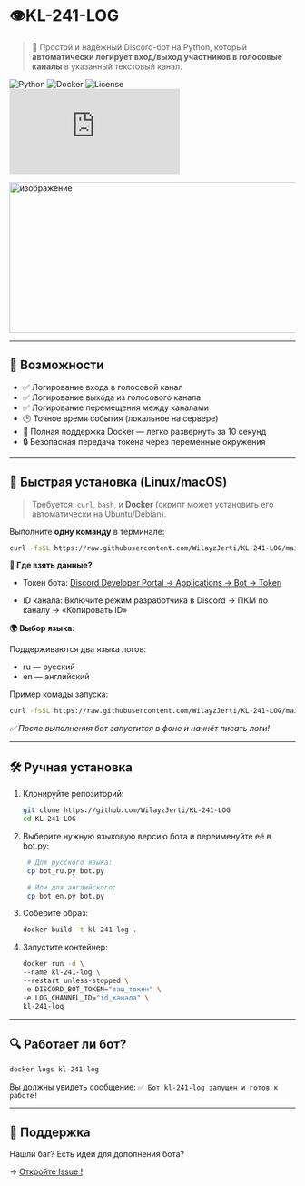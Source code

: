 # 👁️KL-241-LOG

> 🤖 Простой и надёжный Discord-бот на Python, который **автоматически логирует вход/выход участников в голосовые каналы** в указанный текстовый канал.

![Python](https://img.shields.io/badge/Python-3.11%2B-blue?logo=python)
![Docker](https://img.shields.io/badge/Docker-Required-blue?logo=docker)
![License](https://img.shields.io/badge/License-MIT-green)
![Language EN](https://github.com/WilayzJerti/KL-241-LOG/blob/main/README.md)

<img width="1155" height="265" alt="изображение" src="https://github.com/user-attachments/assets/9969a213-5467-4a7e-bf5a-968ee855a835" />


---

## 🌟 Возможности

- ✅ Логирование входа в голосовой канал  
- ✅ Логирование выхода из голосового канала  
- ✅ Логирование перемещения между каналами  
- 🕒 Точное время события (локальное на сервере)  
- 🐳 Полная поддержка Docker — легко развернуть за 10 секунд  
- 🔒 Безопасная передача токена через переменные окружения  

---

## 🚀 Быстрая установка (Linux/macOS)

> Требуется: `curl`, `bash`, и **Docker** (скрипт может установить его автоматически на Ubuntu/Debian).

Выполните **одну команду** в терминале:

```bash
curl -fsSL https://raw.githubusercontent.com/WilayzJerti/KL-241-LOG/main/install.sh | bash -s "ВАШ_ТОКЕН_БОТА" "ID_ТЕКСТОВОГО_КАНАЛА" "Язык"
```



**🔑 Где взять данные?**   
  - Токен бота: [Discord Developer Portal → Applications → Bot → Token](https://discord.com/developers/applications?spm=a2ty_o01.29997173.0.0.59cb5171Rbn7to "Discord Developer")
        
  - ID канала: Включите режим разработчика в Discord  → ПКМ по каналу → «Копировать ID»



**🌍 Выбор языка:**

Поддерживаются два языка логов: 

  - ru — русский
  - en — английский
      
Пример комады запуска:
```bash
curl -fsSL https://raw.githubusercontent.com/WilayzJerti/KL-241-LOG/main/install.sh | bash -s "abc123.xYz_DEF456" "987654321098765432" "ru"
```
*✅ После выполнения бот запустится в фоне и начнёт писать логи!*

---

## 🛠️ Ручная установка

1. Клонируйте репозиторий:
   ```bash
   git clone https://github.com/WilayzJerti/KL-241-LOG
   cd KL-241-LOG
   ```
2. Выберите нужную языковую версию бота и переименуйте её в bot.py:
   ```bash
    # Для русского языка:
    cp bot_ru.py bot.py

    # Или для английского:
    cp bot_en.py bot.py
   ```
3. Соберите образ:
   ```bash
   docker build -t kl-241-log .
   ```
4. Запустите контейнер:
   ```bash
   docker run -d \
   --name kl-241-log \
   --restart unless-stopped \
   -e DISCORD_BOT_TOKEN="ваш_токен" \
   -e LOG_CHANNEL_ID="id_канала" \
   kl-241-log
   ```

---

## 🔍 Работает ли бот?

```bash
docker logs kl-241-log
```
Вы должны увидеть сообщение:
`✅ Бот kl-241-log запущен и готов к работе!`

---

## 💬 Поддержка

Нашли баг? Есть идеи для дополнения бота?

→ [Откройте Issue !](https://github.com/WilayzJerti/KL-241-LOG/issues)
